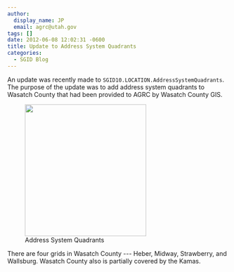 ```yaml
---
author:
  display_name: JP
  email: agrc@utah.gov
tags: []
date: 2012-06-08 12:02:31 -0600
title: Update to Address System Quadrants
categories:
  - SGID Blog
---
```

An update was recently made to `SGID10.LOCATION.AddressSystemQuadrants`. The purpose of the update was to add address system quadrants to Wasatch County that had been provided to AGRC by Wasatch County GIS.

<figure class="caption caption--left"><a href="{{ "/downloads/Grids.png" | prepend: site.baseurl }}"><img title="Address System Quadrants" src="{{ "/images/Grids.png" | prepend: site.baseurl }}" alt="" width="276" height="300" /></a><figcaption class="caption__text">Address System Quadrants</figcaption></figure>

There are four grids in Wasatch County --- Heber, Midway, Strawberry, and Wallsburg. Wasatch County also is partially covered by the Kamas.
